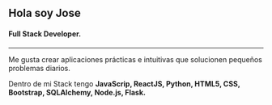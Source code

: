 ## **Hola soy Jose**
#### **Full Stack Developer.**
-----
Me gusta crear aplicaciones prácticas e intuitivas que solucionen pequeños problemas diarios.

Dentro de mi Stack tengo **JavaScrip, ReactJS, Python, HTML5, CSS, Bootstrap, SQLAlchemy, Node.js, Flask.**

